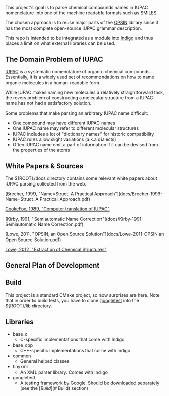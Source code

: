 This project's goal is to parse chemical compounds names in IUPAC nomenclature into one of the machine readable formats such as SMILES.

The chosen approach is to reuse major parts of the [OPSIN](https://bitbucket.org/dan2097/opsin/) library since it has the most complete open-source IUPAC grammar description.

This repo is intended to be integrated as a module into [Indigo](https://github.com/epam/Indigo) and thus places a limit on what external libraries can be used.

## The Domain Problem of IUPAC

[IUPAC](https://en.wikipedia.org/wiki/IUPAC_nomenclature_of_organic_chemistry) is a systematic nomenclature of organic chemical compounds. Essentially, it is a widely used set of recommendations on how to name organic molecules in a human-readable form.

While IUPAC makes naming new molecules a relatively straightforward task, the revers problem of constructing a molecular structure from a IUPAC name has not had a satisfactory solution.

Some problems that make parsing an arbitrary IUPAC name difficult:
- One compound may have different IUPAC names
- One IUPAC name may refer to different molecular structures
- IUPAC includes a lot of "dictionary names" for historic compatibility
- IUPAC rules allow slight variations (a.k.a dialects)
- Often IUPAC name omit a part of information if it can be devised from the properties of the atoms


## White Papers & Sources

The ${ROOT}/docs directory contains some relevant white papers about IUPAC parsing collected from the web.

[Brecher, 1999, "Name=Struct, A Practical Approach"](docs/Brecher-1999-Name=Struct_A Practical_Approach.pdf)

[CookeFox, 1989, "Computer translation of IUPAC"](docs/CookeFox-1989-Computer_translation_of_IUPAC.pdf)

[Kirby, 1991, "Semiautomatic Name Correction"](docs/Kirby-1991-Semiautomatic Name Correction.pdf)

[Lowe, 2011, "OPSIN, an Open Source Solution"](docs/Lowe-2011-OPSIN an Open Source Solution.pdf)

[Lowe, 2012, "Extraction of Chemical Structures"](docs/Lowe-2012-Extraction-of-Chemical-Structures.pdf)


## General Plan of Development



## Build

This project is a standard CMake project, so now surprises are here. Note that in order to build tests, you have to clone [googletest](https://github.com/google/googletest.git) into the ${ROOT}/lib directory.

## Libraries

- base_c
  - C-specific implementations that come with Indigo
- base_cpp
  - C++-specific implementations that come with Indigo
- common
  - General helped classes
- tinyxml
  - An XML parser library. Comes with Indigo
- googletest
  - A testing framework by Google. Should be downloaded separately (see the [*Build*](# Build) section)

##